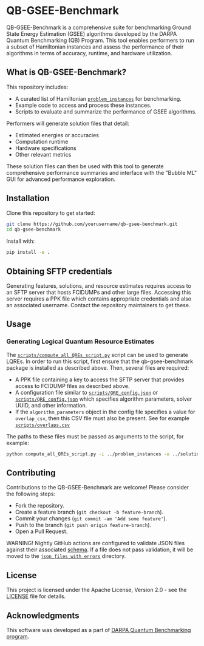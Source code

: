 # QB-GSEE-Benchmark

QB-GSEE-Benchmark is a comprehensive suite for benchmarking Ground State Energy Estimation (GSEE) algorithms developed by the DARPA Quantum Benchmarking (QB) Program. This tool enables performers to run a subset of Hamiltonian instances and assess the performance of their algorithms in terms of accuracy, runtime, and hardware utilization.

## What is QB-GSEE-Benchmark?

This repository includes:
- A curated list of Hamiltonian [`problem_instances`](./problem_instances/) for benchmarking.
- Example code to access and process these instances.
- Scripts to evaluate and summarize the performance of GSEE algorithms.

Performers will generate solution files that detail:
- Estimated energies or accuracies
- Computation runtime
- Hardware specifications
- Other relevant metrics

These solution files can then be used with this tool to generate comprehensive performance summaries and interface with the "Bubble ML" GUI for advanced performance exploration.

## Installation

Clone this repository to get started:
```bash
git clone https://github.com/yourusername/qb-gsee-benchmark.git
cd qb-gsee-benchmark
```
Install with:
```bash
pip install -e .
```

## Obtaining SFTP credentials
Generating features, solutions, and resource estimates requires access to an SFTP server that hosts FCIDUMPs and other large files.
Accessing this server requires a PPK file which contains appropriate credentials and also an associated username.
Contact the repository maintainers to get these.

## Usage

### Generating Logical Quantum Resource Estimates

The [`scripts/compute_all_QREs_script.py`](scripts/compute_all_QREs_script.py) script can be used to generate LQREs.
In order to run this script, first ensure that the qb-gsee-benchmark package is installed as described above.
Then, several files are required:

* A PPK file containing a key to access the SFTP server that provides access to FCIDUMP files as described above.
* A configuration file similar to [`scripts/QRE_config.json`](scripts/QRE_config.json) or [`scripts/QRE_config.json`](scripts/QRE_config_overlaps.json) which specifies algorithm parameters, solver UUID, and other information.
* If the `algorithm_parameters` object in the config file specifies a value for `overlap_csv`, then this CSV file must also be present. See for example [`scripts/overlaps.csv`](scripts/overlaps.csv)

The paths to these files must be passed as arguments to the script, for example:
```bash
python compute_all_QREs_script.py -i ../problem_instances -o ../solution_files --QRE_config_file QRE_config.json --sftp_username darpa-qb --sftp_key_file path_to_ppk_file
```

<!-- ### Viewing Results
After running the benchmarks, generate a summary of performance:
```bash
python summarize_performance.py solution_file.json
```


### Exploring with BubbleML
Launch the Bubble ML GUI to visualize and explore performance details:
```bash
python bubble_ml_gui.py
``` -->

## Contributing

Contributions to the QB-GSEE-Benchmark are welcome! Please consider the following steps:
- Fork the repository.
- Create a feature branch (`git checkout -b feature-branch`).
- Commit your changes (`git commit -am 'Add some feature'`).
- Push to the branch (`git push origin feature-branch`).
- Open a Pull Request.

WARNING!  Nightly GitHub actions are configured to validate JSON files against their associated [schema](./schemas/).  If a file does not pass validation, it will be moved to the [`json_files_with_errors`](./json_files_with_errors/) directory.


## License

This project is licensed under the Apache License, Version 2.0 - see the [LICENSE](LICENSE) file for details.

## Acknowledgments

This software was developed as a part of [DARPA Quantum Benchmarking program](https://www.darpa.mil/program/quantum-benchmarking).
